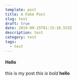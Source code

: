```yaml
---
template: post
title: A Fake Post
slug: test
draft: true
date: 2019-09-15T01:15:18.533Z
description: test
category: test
tags:
  - test
---
```

#### Hello
this is my post *this is bold* **hello**

